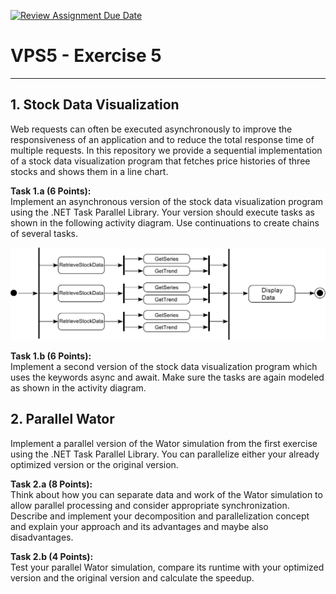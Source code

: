 [![Review Assignment Due Date](https://classroom.github.com/assets/deadline-readme-button-22041afd0340ce965d47ae6ef1cefeee28c7c493a6346c4f15d667ab976d596c.svg)](https://classroom.github.com/a/2s8RPr96)

# VPS5 - Exercise 5
---

## 1. Stock Data Visualization

Web requests can often be executed asynchronously to improve the responsiveness of an application and to reduce the total response time of multiple requests. In this repository we provide a sequential implementation of a stock data visualization program that fetches price histories of three stocks and shows them in a line chart.

**Task 1.a (6 Points):**  
Implement an asynchronous version of the stock data visualization program using the .NET Task Parallel Library. Your version should execute tasks as shown in the following activity diagram.
Use continuations to create chains of several tasks.

![Activity Diagram](images/vps5_e5-1_chart.png)

**Task 1.b (6 Points):**  
Implement a second version of the stock data visualization program which uses the keywords async and await. Make sure the tasks are again modeled as shown in the activity diagram.


## 2. Parallel Wator

Implement a parallel version of the Wator simulation from the first exercise using the .NET Task Parallel Library. You can parallelize either your already optimized version or the original version.

**Task 2.a (8 Points):**  
Think about how you can separate data and work of the Wator simulation to allow parallel processing and consider appropriate synchronization. Describe and implement your decomposition and parallelization concept and explain your approach and its advantages and maybe also disadvantages.

**Task 2.b (4 Points):**  
Test your parallel Wator simulation, compare its runtime with your optimized version and the original version and calculate the speedup.
